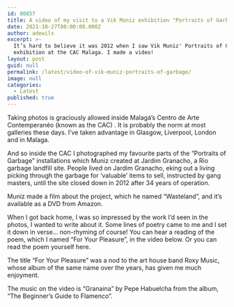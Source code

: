 ```yaml
---
id: 80857
title: A video of my visit to a Vik Muniz exhibition "Portraits of Garbage"
date: 2021-10-27T00:00:00.000Z
author: adewils
excerpt: >-
  It’s hard to believe it was 2012 when I saw Vik Muniz' Portraits of Garbage
  exhibition at the CAC Malaga. I made a video!
layout: post
guid: null
permalink: /latest/video-of-vik-muniz-portraits-of-garbage/
image: null
categories:
  - Latest
published: true
---
```

 
  Taking photos is graciously allowed inside Malagá’s Centro de Arte Contemperanéo (known as the CAC) . It is probably the norm at most galleries these days. I’ve taken advantage in Glasgow, Liverpool, London and in Malaga.  
  
And so inside the CAC I photographed my favourite parts of the “Portraits of Garbage” installations which Muniz created at Jardim Granacho, a Rio garbage landfill site. 
People lived on Jardim Granacho, eking out a living picking through the garbage for ‘valuable’ items to sell, instructed by gang masters, until the site closed down in 2012 after 34 years of operation.  

Muniz made a film about the project, which he named “Wasteland”, and it’s available as a DVD from Amazon.  

When I got back home, I was so impressed by the work I’d seen in the photos, I wanted to write about it. Some lines of poetry came to me and I set it down in verse… non-rhyming of course! You can hear a reading of the poem, which I named “For Your Pleasure”, in the video below. Or you can read the poem yourself here.  

The title “For Your Pleasure” was a nod to the art house band Roxy Music, whose album of the same name over the years, has given me much enjoyment.  

The music on the video is “Granaina” by Pepe Habuelcha from the album, “The Beginner’s Guide to Flamenco”.
